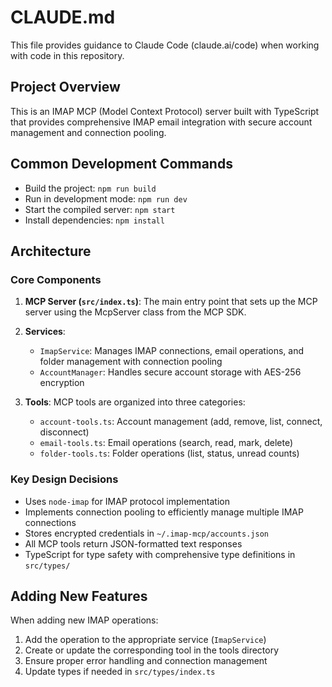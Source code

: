 # CLAUDE.md

This file provides guidance to Claude Code (claude.ai/code) when working with code in this repository.

## Project Overview

This is an IMAP MCP (Model Context Protocol) server built with TypeScript that provides comprehensive IMAP email integration with secure account management and connection pooling.

## Common Development Commands

- Build the project: `npm run build`
- Run in development mode: `npm run dev`
- Start the compiled server: `npm start`
- Install dependencies: `npm install`

## Architecture

### Core Components

1. **MCP Server (`src/index.ts`)**: The main entry point that sets up the MCP server using the McpServer class from the MCP SDK.

2. **Services**:
   - `ImapService`: Manages IMAP connections, email operations, and folder management with connection pooling
   - `AccountManager`: Handles secure account storage with AES-256 encryption

3. **Tools**: MCP tools are organized into three categories:
   - `account-tools.ts`: Account management (add, remove, list, connect, disconnect)
   - `email-tools.ts`: Email operations (search, read, mark, delete)
   - `folder-tools.ts`: Folder operations (list, status, unread counts)

### Key Design Decisions

- Uses `node-imap` for IMAP protocol implementation
- Implements connection pooling to efficiently manage multiple IMAP connections
- Stores encrypted credentials in `~/.imap-mcp/accounts.json`
- All MCP tools return JSON-formatted text responses
- TypeScript for type safety with comprehensive type definitions in `src/types/`

## Adding New Features

When adding new IMAP operations:
1. Add the operation to the appropriate service (`ImapService`)
2. Create or update the corresponding tool in the tools directory
3. Ensure proper error handling and connection management
4. Update types if needed in `src/types/index.ts`